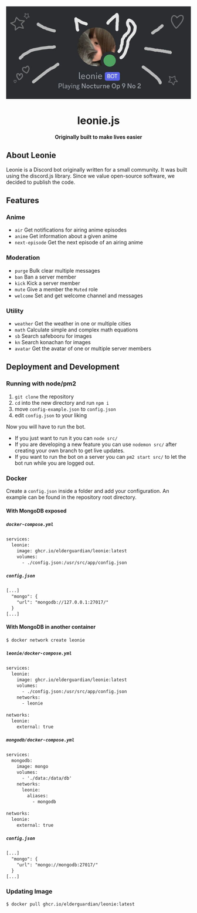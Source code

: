 <div align="center" style="padding-top: 25px;">
    <img src="leonie-banner.jpg" alt="Logo">
    <h1>leonie.js</h1>
    <b>Originally built to make lives easier</b>
</div>

## About Leonie
Leonie is a Discord bot originally written for a small community.
It was built using the discord.js library.
Since we value open-source software, we decided to publish the code.

## Features

### Anime
- `air` Get notifications for airing anime episodes
- `anime` Get information about a given anime
- `next-episode` Get the next episode of an airing anime

### Moderation
- `purge` Bulk clear multiple messages
- `ban` Ban a server member
- `kick` Kick a server member
- `mute` Give a member the `Muted` role
- `welcome` Set and get welcome channel and messages

### Utility
- `weather` Get the weather in one or multiple cities
- `math` Calculate simple and complex math equations
- `sb` Search safebooru for images
- `kn` Search konachan for images
- `avatar` Get the avatar of one or multiple server members

## Deployment and Development

### Running with node/pm2
1. `git clone` the repository
2. `cd` into the new directory and run `npm i`
3. move `config-example.json` to `config.json`
4. edit `config.json` to your liking

Now you will have to run the bot.

- If you just want to run it you can `node src/`
- If you are developing a new feature you can use `nodemon src/` after creating your own branch to get live updates.
- If you want to run the bot on a server you can `pm2 start src/` to let the bot run while you are logged out.


### Docker

Create a `config.json` inside a folder and add your configuration.
An example can be found in the repository root directory.

#### With MongoDB exposed

##### **`docker-compose.yml`**
```
services:
  leonie:
    image: ghcr.io/elderguardian/leonie:latest
    volumes:
      - ./config.json:/usr/src/app/config.json
```

##### **`config.json`**
```
[...]
  "mongo": {
    "url": "mongodb://127.0.0.1:27017/"
  }
[...]
```

#### With MongoDB in another container

```
$ docker network create leonie
```

##### **`leonie/docker-compose.yml`**
```
services:
  leonie:
    image: ghcr.io/elderguardian/leonie:latest
    volumes:
      - ./config.json:/usr/src/app/config.json
    networks:
      - leonie

networks:
  leonie:
    external: true
```

##### **`mongodb/docker-compose.yml`**
```
services:
  mongodb:
    image: mongo
    volumes:
      - './data:/data/db'
    networks:
      leonie:
        aliases:
          - mongodb

networks:
  leonie:
    external: true
```

##### **`config.json`**
```
[...]
  "mongo": {
    "url": "mongo://mongodb:27017/"
  }
[...]
```

### Updating Image

```
$ docker pull ghcr.io/elderguardian/leonie:latest
```